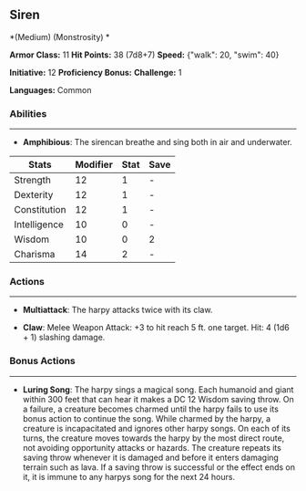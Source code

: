 ## Siren
*(Medium) (Monstrosity) *

**Armor Class:** 11
**Hit Points:** 38 (7d8+7)
**Speed:** {"walk": 20, "swim": 40}

**Initiative:** 12
**Proficiency Bonus:**
**Challenge:** 1

**Languages:** Common

### Abilities
 --- 
- **Amphibious**: The sirencan breathe and sing both in air and underwater.



| Stats | Modifier | Stat | Save
| ---- | ---- | ---- | ---- |
| Strength | 12 | 1 | - |
| Dexterity | 12 | 1 | - |
| Constitution | 12 | 1 | - |
| Intelligence | 10 | 0 | - |
| Wisdom | 10 | 0 | 2 |
| Charisma | 14 | 2 | - |

### Actions
 --- 
- **Multiattack**: The harpy attacks twice with its claw.

- **Claw**: Melee Weapon Attack: +3 to hit  reach 5 ft.  one target. Hit: 4 (1d6 + 1) slashing damage.

### Bonus Actions
 --- 
- **Luring Song**: The harpy sings a magical song. Each humanoid and giant within 300 feet that can hear it makes a DC 12 Wisdom saving throw. On a failure, a creature becomes charmed until the harpy fails to use its bonus action to continue the song. While charmed by the harpy, a creature is incapacitated and ignores other harpy songs. On each of its turns, the creature moves towards the harpy by the most direct route, not avoiding opportunity attacks or hazards. The creature repeats its saving throw whenever it is damaged and before it enters damaging terrain such as lava. If a saving throw is successful or the effect ends on it, it is immune to any harpys song for the next 24 hours.

